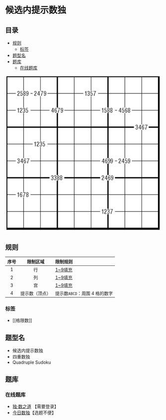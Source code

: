 # 候选内提示数独
<!-- START doctoc generated TOC please keep comment here to allow auto update -->
<!-- DON'T EDIT THIS SECTION, INSTEAD RE-RUN doctoc TO UPDATE -->
## 目录

- [规则](#%E8%A7%84%E5%88%99)
  - [标签](#%E6%A0%87%E7%AD%BE)
- [题型名](#%E9%A2%98%E5%9E%8B%E5%90%8D)
- [题库](#%E9%A2%98%E5%BA%93)
  - [在线题库](#%E5%9C%A8%E7%BA%BF%E9%A2%98%E5%BA%93)

<!-- END doctoc generated TOC please keep comment here to allow auto update -->

![题](../../../images/sudoku/候选内提示数独.png)

## 规则

| 序号  |  限制区域   | 限制规则                |
|:---:|:-------:|:--------------------|
|  1  |    行    | [1~9填充]            |
|  2  |    列    | [1~9填充]            |
|  3  |    宫    | [1~9填充]            |
|  4  | 提示数（顶点） | 提示数`ABCD`：周围 4 格的数字 |

### 标签

- [[格限数]]

## 题型名

- 候选内提示数独
- 四重数独
- Quadruple Sudoku

## 题库

### 在线题库

- [独·数之道](http://www.sudokufans.org.cn/lx/game.index.php?type=ts) 【需要登录】
- [今日数独]【选题不便】

[1~9填充]: ../../../rules.md#1to9填充

[今日数独]: https://cn.sudoku.today/g-quadruple-sudoku/
